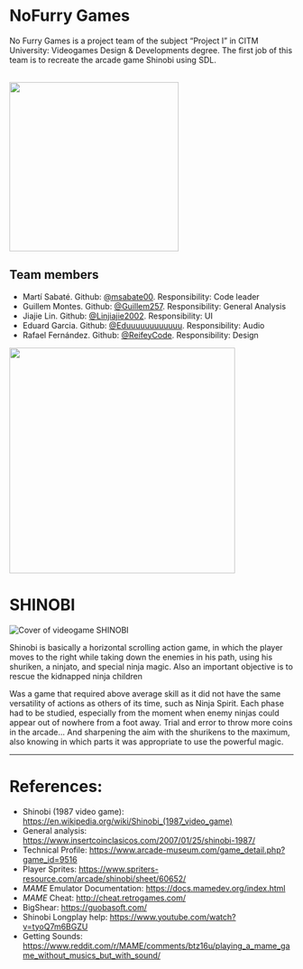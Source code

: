 # NoFurry Games



No Furry Games is a project team of the subject “Project I” in CITM University: Videogames Design & Developments degree. The first job of this team is to recreate the arcade game Shinobi using SDL.

<br>
<img src="https://user-images.githubusercontent.com/71668554/222898635-b7081866-73b9-4812-b494-af6adea35345.png" width="300px">
<br>


## Team members

- Martí Sabaté. Github: [@msabate00](https://github.com/msabate00). Responsibility: Code leader
- Guillem Montes. Github: [@Guillem257](https://github.com/Guillem257). Responsibility: General Analysis
- Jiajie Lin. Github: [@Linjiajie2002](https://github.com/Linjiajie2002). Responsibility: UI
- Eduard Garcia. Github: [@Eduuuuuuuuuuuu](https://github.com/Eduuuuuuuuuuuu). Responsibility: Audio
- Rafael Fernández. Github: [@ReifeyCode](https://github.com/ReifeyCode). Responsibility: Design

<img src="https://imagesw.pizap.com/a/621800458pizapw1677415303.jpg" width= "400px">



# SHINOBI

![Cover of videogame SHINOBI](https://i.blogs.es/7fdeb2/110409_shinobi/1366_2000.jpg)

Shinobi is basically a horizontal scrolling action game, in which the player moves to the right while taking down the enemies in his path, using his shuriken, a ninjato, and special ninja magic. Also an important objective is to rescue the kidnapped ninja children

Was a game that required above average skill as it did not have the same versatility of actions as others of its time, such as Ninja Spirit. Each phase had to be studied, especially from the moment when enemy ninjas could appear out of nowhere from a foot away. Trial and error to throw more coins in the arcade... And sharpening the aim with the shurikens to the maximum, also knowing in which parts it was appropriate to use the powerful magic.
<hr>

# References:

- Shinobi (1987 video game): https://en.wikipedia.org/wiki/Shinobi_(1987_video_game)
- General analysis: https://www.insertcoinclasicos.com/2007/01/25/shinobi-1987/
- Technical Profile: https://www.arcade-museum.com/game_detail.php?game_id=9516
- Player Sprites: https://www.spriters-resource.com/arcade/shinobi/sheet/60652/
- _MAME_ Emulator Documentation: https://docs.mamedev.org/index.html
- _MAME_ Cheat: http://cheat.retrogames.com/
- BigShear: https://guobasoft.com/
- Shinobi Longplay help: https://www.youtube.com/watch?v=tyoQ7m6BGZU 
- Getting Sounds: https://www.reddit.com/r/MAME/comments/btz16u/playing_a_mame_game_without_musics_but_with_sound/



